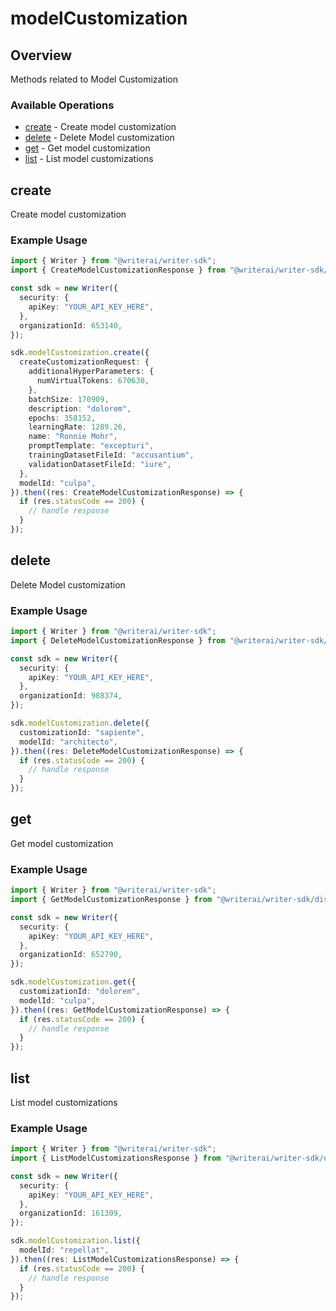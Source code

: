 # modelCustomization

## Overview

Methods related to Model Customization

### Available Operations

* [create](#create) - Create model customization
* [delete](#delete) - Delete Model customization
* [get](#get) - Get model customization
* [list](#list) - List model customizations

## create

Create model customization

### Example Usage

```typescript
import { Writer } from "@writerai/writer-sdk";
import { CreateModelCustomizationResponse } from "@writerai/writer-sdk/dist/sdk/models/operations";

const sdk = new Writer({
  security: {
    apiKey: "YOUR_API_KEY_HERE",
  },
  organizationId: 653140,
});

sdk.modelCustomization.create({
  createCustomizationRequest: {
    additionalHyperParameters: {
      numVirtualTokens: 670638,
    },
    batchSize: 170909,
    description: "dolorem",
    epochs: 358152,
    learningRate: 1289.26,
    name: "Ronnie Mohr",
    promptTemplate: "excepturi",
    trainingDatasetFileId: "accusantium",
    validationDatasetFileId: "iure",
  },
  modelId: "culpa",
}).then((res: CreateModelCustomizationResponse) => {
  if (res.statusCode == 200) {
    // handle response
  }
});
```

## delete

Delete Model customization

### Example Usage

```typescript
import { Writer } from "@writerai/writer-sdk";
import { DeleteModelCustomizationResponse } from "@writerai/writer-sdk/dist/sdk/models/operations";

const sdk = new Writer({
  security: {
    apiKey: "YOUR_API_KEY_HERE",
  },
  organizationId: 988374,
});

sdk.modelCustomization.delete({
  customizationId: "sapiente",
  modelId: "architecto",
}).then((res: DeleteModelCustomizationResponse) => {
  if (res.statusCode == 200) {
    // handle response
  }
});
```

## get

Get model customization

### Example Usage

```typescript
import { Writer } from "@writerai/writer-sdk";
import { GetModelCustomizationResponse } from "@writerai/writer-sdk/dist/sdk/models/operations";

const sdk = new Writer({
  security: {
    apiKey: "YOUR_API_KEY_HERE",
  },
  organizationId: 652790,
});

sdk.modelCustomization.get({
  customizationId: "dolorem",
  modelId: "culpa",
}).then((res: GetModelCustomizationResponse) => {
  if (res.statusCode == 200) {
    // handle response
  }
});
```

## list

List model customizations

### Example Usage

```typescript
import { Writer } from "@writerai/writer-sdk";
import { ListModelCustomizationsResponse } from "@writerai/writer-sdk/dist/sdk/models/operations";

const sdk = new Writer({
  security: {
    apiKey: "YOUR_API_KEY_HERE",
  },
  organizationId: 161309,
});

sdk.modelCustomization.list({
  modelId: "repellat",
}).then((res: ListModelCustomizationsResponse) => {
  if (res.statusCode == 200) {
    // handle response
  }
});
```
